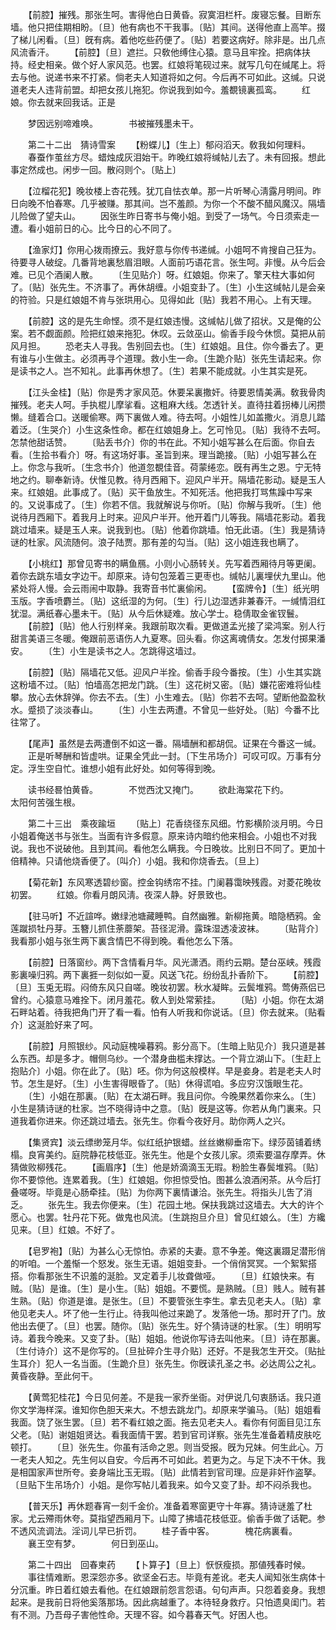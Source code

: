 <!-- { "loadSidebar": true } -->
　　【前腔】摧残。那张生呵。害得他白日黄昏。寂寞泪栏杆。废寝忘餐。目断东墙。他只把佳期相盼。〔旦〕他有病也不干我事。〔贴〕其间。送得他直上高竿。掇了梯儿闲看。〔旦〕旣有病。着他吃些药便了。〔贴〕若要这病好。除非是。出几点风流香汗。 
　　【前腔】〔旦〕遮拦。只敎他缚住心猿。意马且牢拴。把病体扶持。经史相亲。做个好人家风范。也罢。红娘将笔砚过来。就写几句在缄尾上。将去与他。说递书来不打紧。倘老夫人知道将如之何。今后再不可如此。这缄。只说道老夫人违背前盟。却把女孩儿拖犯。你说我到如今。羞覩镜裏孤鸾。 
　　红娘。你去就来回我话。正是 

　　梦因远别啼难唤。　　　　书被摧残墨未干。 

　　第二十二出　猜诗雪案 
　　【粉蝶儿】〔生上〕郁闷滔天。敎我如何理料。 
　　春蚕作茧丝方尽。蜡烛成灰泪始干。昨晚红娘将缄帖儿去了。未有回报。想此事定然成也。闲步一回。散闷则个。〔贴上〕 

　　【泣榴花犯】晚妆楼上杏花残。犹兀自怯衣单。那一片听琴心淸露月明间。昨日向晚不怕春寒。几乎被赚。那其间。岂不羞颜。为你一个不酸不醋风魔汉。隔墙儿险做了望夫山。 
　　因张生昨日寄书与俺小姐。到受了一场气。今日须索走一遭。看小姐前日的心。比今日的心不同了。 

　　【渔家灯】你用心拨雨撩云。我好意与你传书递缄。小姐呵不肯搜自己狂为。待要寻人破绽。几番背地裏愁眉泪眼。人面前巧语花言。张生呵。非慢。从今后会难。已见个酒阑人散。 
　　〔生见贴介〕呀。红娘姐。你来了。擎天柱大事如何了。〔贴〕张先生。不济事了。再休胡缠。小姐变卦了。〔生〕小生这缄帖儿是会亲的符验。只是红娘姐不肯与张珙用心。见得如此〔贴〕我若不用心。上有天理。 

　　【前腔】这的是先生命悭。须不是红娘违慢。这缄帖儿做了招状。又是俺的公案。若不觑面颜。险把红娘来拖犯。休叹。云敛巫山。偷香手段今休惯。莫把从前风月担。 
　　恐老夫人寻我。吿别回去也。〔生〕红娘姐。且住。你今番去了。更有谁与小生做主。必须再寻个道理。救小生一命。〔生跪介贴〕张先生请起来。你是读书之人。岂不知礼。此事再休想了。〔生〕若果不能成就。小生其实是死。 

　　【江头金桂】〔贴〕你是秀才家风范。休要呆裏撒奸。待要恩情美满。敎我骨肉摧残。老夫人呵。手执棍儿摩挲看。这粗麻大线。怎透针关。直待拄着拐棒儿闲攒懒。缝着合口。送暖偷寒。两下裏做人难。待去呵。小姐性儿如盖撒火。消息儿踏着泛。〔生哭介〕小生这条性命。都在红娘姐身上。乞可怜见。〔贴〕我待不去呵。怎禁他甜话赞。 
　　〔贴丢书介〕你的书在此。不知小姐写甚么在后面。你自去看。〔生拾书看介〕呀。有这场好事。圣旨到来。理当跪接。〔贴〕小姐写甚么在上。你念与我听。〔生念书介〕他道忽覩佳音。荷蒙绻恋。旣有再生之恩。宁无特地之约。聊奉新诗。伏惟见教。待月西厢下。迎风户半开。隔墙花影动。疑是玉人来。红娘姐。此事成了。〔贴〕买干鱼放生。不知死活。他把我打骂焦躁中写来的。又说事成了。〔生〕你若不信。我就解说与你听。〔贴〕你解与我听。〔生〕他说待月西厢下。着我月上时来。迎风户半开。他开着门儿等我。隔墙花影动。着我跳过墙来。疑是玉人来。说我到也。〔贴〕他着你跳墙。怕无此语。〔生〕我是猜诗谜的杜家。风流随何。浪子陆贾。那有差的勾当。〔贴〕这小姐连我也瞒了。 

　　【小桃红】那曾见寄书的瞒鱼鴈。小则小心肠转关。先写着西厢待月等更阑。着你去跳东墙女字边干。却原来。诗句包笼着三更枣也。缄帖儿裏埋伏九里山。他紧处将人慢。会云雨闹中取静。我寄音书忙裏偷闲。 
　　【蛮牌令】〔生〕纸光明玉版。字香喷麝兰。〔贴〕这纸湿的为何。〔生〕行儿边湿透非兼春汗。一缄情泪红犹湿。满纸春心墨未干。〔贴〕从今后休疑难。放心学士。稳倩取金雀钗鬟。 
　　【前腔】〔贴〕他人行别样亲。我跟前取次看。更做道孟光接了梁鸿案。别人行甜言美语三冬暖。俺跟前恶语伤人九夏寒。回头看。你这离魂倩女。怎发付掷果潘安。 
　　〔生〕小生是读书之人。怎跳得这墙过。 

　　【前腔】〔贴〕隔墙花又低。迎风户半拴。偷香手段今番按。〔生〕小生其实跳这粉墙不过。〔贴〕怕墙高怎把龙门跳。〔生〕这花树又密。〔贴〕嫌花密难将仙桂攀。放心去休辞弹。你去不去。〔生〕小生难去。〔贴〕你若不去呵。望断他盈盈秋水。蹙损了淡淡春山。 
　　〔生〕小生去两遭。不曾见一些好处。〔贴〕今番不比往常了。 

　　【尾声】虽然是去两遭倒不如这一番。隔墙酬和都胡侃。证果在今番这一缄。 
　　正是听琴酬和皆虚哄。证果全凭此一封。〔下生吊场介〕可叹可叹。万事有分定。浮生空自忙。谁想小姐有此好处。如何等得到晚。 

　　读书经晷怕黄昏。　　　　不觉西沈又掩门。 
　　欲赴海棠花下约。　　　　太阳何苦强生根。 

　　第二十三出　乘夜踰垣 
　　〔贴上〕花香绕径东风细。竹影横阶淡月明。今日小姐着俺送书与张生。当面有许多假意。原来诗内暗约他来相会。小姐也不对我说。我也不说破他。且到其间。看他怎么瞒我。今日晚妆。比别日不同了。更加十倍精神。只请他烧香便了。〔叫介〕小姐。我和你烧香去。〔旦上〕 

　　【菊花新】东风寒透碧纱窗。控金钩绣帘不挂。门阑暮霭映残霞。对菱花晚妆初罢。 
　　红娘。你看月朗风淸。夜深人静。好景致也。 

　　【驻马听】不近諠哗。嫩绿池塘藏睡鸭。自然幽雅。新柳拖黄。暗隐栖鸦。金莲蹴损牡丹芽。玉簪儿抓住荼蘼架。苔径泥滑。露珠湿透凌波袜。 
　　〔贴背介〕我看那小姐与张生两下裏含情巴不得到晚。看他怎么下落。 

　　【前腔】日落窗纱。两下含情看月华。风光潇洒。雨约云期。楚台巫峡。残霞影裏噪归鸦。两下裏捱一刻似如一夏。风送飞花。纷纷乱扑香阶下。 
　　【前腔】〔旦〕玉兎无瑕。闷倚东风只自嗟。晚妆初罢。秋水凝眸。云鬓堆鸦。莺俦燕侣已曾约。心猿意马难拴下。闭月羞花。敎人到处常萦挂。 
　　〔贴〕小姐。你在太湖石畔站着。待我把角门开了看一看。怕有人听我和你说话。〔旦〕你去就来。〔贴看介〕这涎脸好来了呵。 

　　【前腔】月照银纱。风动庭槐噪暮鸦。影分高下。〔生暗上贴见介〕我只道是甚么东西。却是多才。帽侧乌纱。一个潜身曲槛未撑达。一个背立湖山下。〔生赶上抱贴介〕小姐。你在此了。〔贴〕呸。你为何这般模样。早是妾身。若是老夫人时节。怎生是好。〔生〕小生害得眼昏了。〔贴〕休得谎咱。多应穷汉饿眼生花。 
　　〔生〕小姐在那裏。〔贴〕在太湖石畔。我且问你。今晚果然着你来么。〔生〕小生是猜诗谜的杜家。岂不晓得诗中之意。〔贴〕旣是这等。你若从角门裏来。只道我着你进来。你还跳过墙去。张先生。你看今夜好月。助你两人之兴。 

　　【集贤宾】淡云缥缈笼月华。似红纸护银蜡。丝丝嫩柳垂帘下。绿莎茵铺着绣榻。良宵美约。庭院静花枝低亚。张先生。他是个女孩儿家。须索要温存摩弄。休猜做败柳残花。 
　　【画眉序】〔生〕他是娇滴滴玉无瑕。粉脸生春鬓堆鸦。〔贴〕你不要惊他。连累着我。〔生〕红娘姐。你担惊受怕。图甚么浪酒闲茶。从今后打叠嗟呀。毕竟是心肠牵挂。〔贴〕为你两下裏情谦洽。张先生。将指头儿吿了消乏。 
　　张先生。我去你便来。〔生〕花园土地。保扶我跳过这墙去。大大的许个愿心。也罢。牡丹花下死。做鬼也风流。〔生跳抱旦介旦〕曾见红娘么。〔生〕方纔见来。〔旦〕红娘。不好了。 

　　【皂罗袍】〔贴〕为甚么心无惊怕。赤紧的夫妻。意不争差。俺这裏蹑足潜形俏的听咱。一个羞惭一个怒发。张生无语。姐姐变卦。一个俏俏冥冥。一个絮絮搭搭。你看那张生不识羞的涎脸。叉定着手儿妆聋做哑。 
　　〔旦〕红娘快来。有贼。〔贴〕是谁。〔生〕是小生。〔贴〕姐姐。不要慌。是熟贼。〔旦〕贱人。贼有甚生熟。〔贴〕你道是谁。是张生。〔旦〕不要管张生李生。拿去见老夫人。〔贴〕拿他见老夫人。坏了他一生行止。待我叫他过来跪了。发落他一场。那时开了门。放他出去便了。〔旦〕也罢。随你。〔贴〕张先生。好个猜诗谜的杜家。〔生〕明明写诗。着我今晚来。又变了卦。〔贴〕姐姐。他说你写诗去叫他来。〔旦〕诗在那裏。〔生付诗介〕这不是你写的。〔旦扯碎介生寻介贴〕还好。不是我怎生开交。〔贴扯生耳介〕犯人一名当面。〔生跪介旦〕张先生。你旣读孔圣之书。必达周公之礼。黄昏夜静。至此何干。 

　　【黄莺犯桂花】今日见何差。不是我一家乔坐衙。对伊说几句衷肠话。我只道你文学海样深。谁知你色胆天来大。不想去跳龙门。却原来学骗马。〔贴〕姐姐看我面。饶了张生罢。〔旦〕若不看红娘之面。拖去见老夫人。看你有何面目见江东父老。〔贴〕谢姐姐贤达。看我面情干罢。若到官司详察。张先生准备着精皮肤吃顿打。 
　　〔旦〕张先生。你虽有活命之恩。则当受报。旣为兄妹。何生此心。万一老夫人知之。先生何以自安。今后再不可如此。若更为之。与足下决不干休。我是相国家声世所夸。妾身端比玉无瑕。〔贴〕此情若到官司理。应是非奸作盗拏。〔旦贴下生吊场介〕小姐。是你写帖儿着我来。如今又变了卦。却不闷杀我也。 

　　【普天乐】再休题春宵一刻千金价。准备着寒窗更守十年寡。猜诗谜羞了杜家。尤云殢雨休夸。莫指望西厢月下。山障了拂墙花枝低亚。偷香手做了话靶。参不透风流调法。淫词儿早已折罚。 
　　桂子香中客。　　　　槐花病裏看。 
　　襄王空有梦。　　　　何日到巫山。 

　　第二十四出　回春柬药 
　　【卜算子】〔旦上〕恹恹瘦损。那値残春时候。 
　　事往情难断。恩深怨亦多。欲坚金石志。毕竟有差讹。老夫人闻知张生病体十分沉重。昨日着红娘去看他。在红娘跟前怨言怨语。句句声声。只怨着妾身。我想起来。是我前日将他奚落那场。因此病越重了。本待轻身救疗。只怕遗臭闺门。若有不测。乃吾母子害他性命。天理不容。如今暮春天气。好困人也。 

